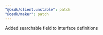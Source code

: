 ```yaml
---
"@osdk/client.unstable": patch
"@osdk/maker": patch
---
```


Added searchable field to interface definitions
